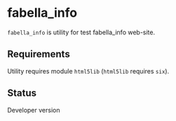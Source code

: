 fabella_info
============

``fabella_info`` is utility for test fabella_info web-site.


Requirements
-------------

Utility requires module ``html5lib`` (``html5lib`` requires ``six``).


Status
------

Developer version
